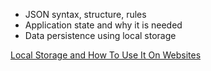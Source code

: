 - JSON syntax, structure, rules
- Application state and why it is needed
- Data persistence using local storage

[Local Storage and How To Use It On Websites](https://www.smashingmagazine.com/2010/10/local-storage-and-how-to-use-it/)
